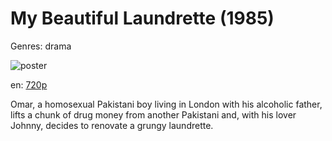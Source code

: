 # My Beautiful Laundrette (1985)

Genres: drama

![poster](http://image.tmdb.org/t/p/w500/dsj4XrjzpN8tuAy1yVdWG1vSvFj.jpg)

en:
  [720p](magnet:?xt=urn:btih:178daa65295d67b082fa99bfa07b2cec49b2512b&dn=My+Beautiful+Laundrette+(1985)&tr=udp%3A%2F%2Ftracker.yify-torrents.com%2Fannounce&tr=udp%3A%2F%2Fopen.demonii.com%3A1337&tr=udp%3A%2F%2Fexodus.desync.com%3A6969&tr=udp%3A%2F%2Ftracker.istole.it%3A80&tr=udp%3A%2F%2Ftracker.publicbt.com%3A80&tr=udp%3A%2F%2Ftracker.openbittorrent.com%3A80&tr=udp%3A%2F%2Ftracker.leechers-paradise.org%3A6969&tr=udp%3A%2F%2F9.rarbg.com%3A2710&tr=udp%3A%2F%2Fp4p.arenabg.ch%3A1337&tr=udp%3A%2F%2Fp4p.arenabg.com%3A1337&tr=udp%3A%2F%2Ftracker.coppersurfer.tk%3A6969)
  


Omar, a homosexual Pakistani boy living in London with his alcoholic father, lifts a chunk of drug money from another Pakistani and, with his lover Johnny, decides to renovate a grungy laundrette.